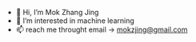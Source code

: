 - 👋 Hi, I’m Mok Zhang Jing
- 👀 I’m interested in machine learning
- 📫 reach me throught email 
  -> mokzjing@gmail.com
